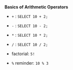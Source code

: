**Basics of Arithmetic Operators**

- `+` : `SELECT 10 + 2;`

- `-` : `SELECT 10 - 2;`

- `*` : `SELECT 10 * 2;`

- `/` : `SELECT 10 / 2;`

- factorial: `5!`

- `%` reminder: `10 % 3`
